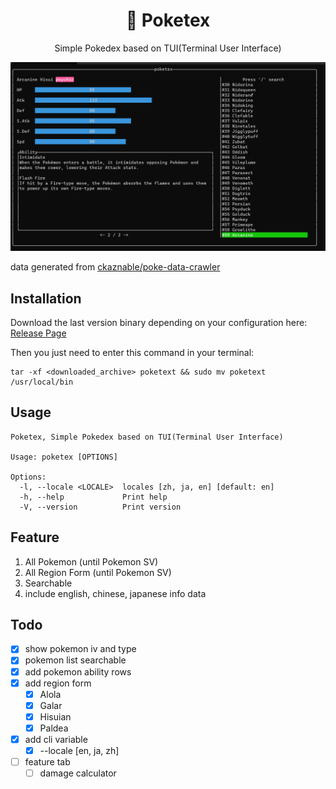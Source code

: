 <h1 align="center">
  📖 Poketex
</h1>

<p align="center">
  Simple Pokedex based on TUI(Terminal User Interface)
</p>

![demo](doc/demo.png)

data generated from [ckaznable/poke-data-crawler](https://github.com/ckaznable/poke-data-cralwer)

## Installation

Download the last version binary depending on your configuration here: [Release Page](https://github.com/ckaznable/poketex/releases/tag/v1.0.0)

Then you just need to enter this command in your terminal:

```shell
tar -xf <downloaded_archive> poketext && sudo mv poketext /usr/local/bin
```

## Usage

```shell
Poketex, Simple Pokedex based on TUI(Terminal User Interface)

Usage: poketex [OPTIONS]

Options:
  -l, --locale <LOCALE>  locales [zh, ja, en] [default: en]
  -h, --help             Print help
  -V, --version          Print version
```

## Feature

1. All Pokemon (until Pokemon SV)
2. All Region Form (until Pokemon SV)
3. Searchable
4. include english, chinese, japanese info data

## Todo

- [x] show pokemon iv and type
- [x] pokemon list searchable
- [x] add pokemon ability rows
- [x] add region form
  - [x] Alola
  - [x] Galar
  - [x] Hisuian
  - [x] Paldea
- [x] add cli variable
  - [x] --locale [en, ja, zh]
- [ ] feature tab
  - [ ] damage calculator
